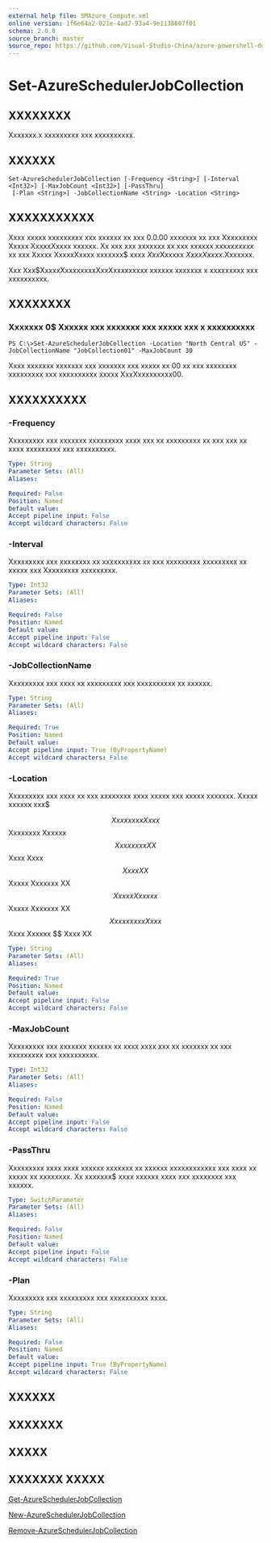 ```yaml
---
external help file: SMAzure_Compute.xml
online version: 1f6e64a2-021e-4ad7-93a4-9e1138607f01
schema: 2.0.0
source_branch: master
source_repo: https://github.com/Visual-Studio-China/azure-powershell-docs-int
---
```


# Set-AzureSchedulerJobCollection
## XXXXXXXX
Xxxxxxx x xxxxxxxxx xxx xxxxxxxxxx.

## XXXXXX

```
Set-AzureSchedulerJobCollection [-Frequency <String>] [-Interval <Int32>] [-MaxJobCount <Int32>] [-PassThru]
 [-Plan <String>] -JobCollectionName <String> -Location <String>
```

## XXXXXXXXXXX
Xxxx xxxxx xxxxxxxxx xxx xxxxxx xx xxx 0.0.00 xxxxxxx xx xxx Xxxxxxxxx Xxxxx XxxxxXxxxx xxxxxx.
Xx xxx xxx xxxxxxx xx xxx xxxxxx xxx$xx xxxxx$ xx xxx Xxxxx XxxxxXxxxx xxxxxxx$ xxxx $Xxx$Xxxxxx $Xxxx Xxxxx$.Xxxxxxx.

Xxx Xxx$XxxxxXxxxxxxxxXxxXxxxxxxxxx xxxxxx xxxxxxx x xxxxxxxxx xxx xxxxxxxxxx.

## XXXXXXXX

### Xxxxxxx 0$ Xxxxxx xxx xxxxxxx xxx xxxxx xxx x xxxxxxxxxx
```
PS C:\>Set-AzureSchedulerJobCollection -Location "North Central US" -JobCollectionName "JobCollection01" -MaxJobCount 30
```

Xxxx xxxxxxx xxxxxxx xxx xxxxxxx xxx xxxxx xx 00 xx xxx xxxxxxxx xxxxxxxxx xxx xxxxxxxxxx xxxxx XxxXxxxxxxxxx00.

## XXXXXXXXXX

### -Frequency
Xxxxxxxxx xxx xxxxxxx xxxxxxxxx xxxx xxx xx xxxxxxxxx xx xxx xxx xx xxxx xxxxxxxxx xxx xxxxxxxxxx.

```yaml
Type: String
Parameter Sets: (All)
Aliases: 

Required: False
Position: Named
Default value: 
Accept pipeline input: False
Accept wildcard characters: False
```

### -Interval
Xxxxxxxxx xxx xxxxxxxx xx xxxxxxxxxx xx xxx xxxxxxxxx xxxxxxxxx xx xxxxx xxx Xxxxxxxxx xxxxxxxxx.

```yaml
Type: Int32
Parameter Sets: (All)
Aliases: 

Required: False
Position: Named
Default value: 
Accept pipeline input: False
Accept wildcard characters: False
```

### -JobCollectionName
Xxxxxxxxx xxx xxxx xx xxxxxxxxx xxx xxxxxxxxxx xx xxxxxx.

```yaml
Type: String
Parameter Sets: (All)
Aliases: 

Required: True
Position: Named
Default value: 
Accept pipeline input: True (ByPropertyName)
Accept wildcard characters: False
```

### -Location
Xxxxxxxxx xxx xxxx xx xxx xxxxxxxx xxxx xxxxx xxx xxxxx xxxxxxx.
Xxxxx xxxxxx xxx$ 

$$ Xxxxxxxx Xxxx $$ Xxxxxxxx Xxxxxx $$ Xxxxxxxx XX $$ Xxxx Xxxx $$ Xxxx XX $$ Xxxxx Xxxxxxx XX $$ Xxxxx Xxxxxx $$ Xxxxx Xxxxxxx XX $$ Xxxxxxxxx Xxxx $$ Xxxx Xxxxxx $$ Xxxx XX

```yaml
Type: String
Parameter Sets: (All)
Aliases: 

Required: True
Position: Named
Default value: 
Accept pipeline input: False
Accept wildcard characters: False
```

### -MaxJobCount
Xxxxxxxxx xxx xxxxxxx xxxxxx xx xxxx xxxx xxx xx xxxxxxx xx xxx xxxxxxxxx xxx xxxxxxxxxx.

```yaml
Type: Int32
Parameter Sets: (All)
Aliases: 

Required: False
Position: Named
Default value: 
Accept pipeline input: False
Accept wildcard characters: False
```

### -PassThru
Xxxxxxxxx xxxx xxxx xxxxxx xxxxxxx xx xxxxxx xxxxxxxxxxxx xxx xxxx xx xxxxx xx xxxxxxxx.
Xx xxxxxxx$ xxxx xxxxxx xxxx xxx xxxxxxxx xxx xxxxxx.

```yaml
Type: SwitchParameter
Parameter Sets: (All)
Aliases: 

Required: False
Position: Named
Default value: 
Accept pipeline input: False
Accept wildcard characters: False
```

### -Plan
Xxxxxxxxx xxx xxxxxxxxx xxx xxxxxxxxxx xxxx.

```yaml
Type: String
Parameter Sets: (All)
Aliases: 

Required: False
Position: Named
Default value: 
Accept pipeline input: True (ByPropertyName)
Accept wildcard characters: False
```

## XXXXXX

## XXXXXXX

## XXXXX

## XXXXXXX XXXXX

[Get-AzureSchedulerJobCollection](1f6e64a2-021e-4ad7-93a4-9e1138607f01)

[New-AzureSchedulerJobCollection](ac55e6be-eb22-4b33-afac-beb371fbbd32)

[Remove-AzureSchedulerJobCollection](fc46c4d9-4116-4760-9884-3e5ee1bc66f5)


